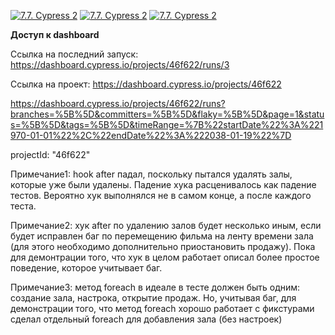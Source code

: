 [![7.7. Cypress 2](https://img.shields.io/endpoint?url=https://dashboard.cypress.io/badge/simple/46f622&style=flat&logo=cypress)](https://dashboard.cypress.io/projects/46f622/runs)
[![7.7. Cypress 2](https://img.shields.io/endpoint?url=https://dashboard.cypress.io/badge/detailed/46f622&style=flat&logo=cypress)](https://dashboard.cypress.io/projects/46f622/runs)
[![7.7. Cypress 2](https://img.shields.io/endpoint?url=https://dashboard.cypress.io/badge/count/46f622&style=flat&logo=cypress)](https://dashboard.cypress.io/projects/46f622/runs)

**Доступ к dashboard**

Ссылка на последний запуск: https://dashboard.cypress.io/projects/46f622/runs/3

Ссылка на проект:
https://dashboard.cypress.io/projects/46f622

https://dashboard.cypress.io/projects/46f622/runs?branches=%5B%5D&committers=%5B%5D&flaky=%5B%5D&page=1&status=%5B%5D&tags=%5B%5D&timeRange=%7B%22startDate%22%3A%221970-01-01%22%2C%22endDate%22%3A%222038-01-19%22%7D

projectId: "46f622"

Примечание1:
hook after падал, поскольку пытался удалять залы, которые уже были удалены.
Падение хука расценивалось как падение тестов.
Вероятно хук выполнялся не в самом конце, а после каждого теста.

Примечание2: хук after по удалению залов будет несколько иным, если будет исправлен баг по перемещению фильма на ленту времени зала (для этого необходимо дополнительно приостановить продажу). Пока для демонтрации того, что хук в целом работает описал более простое поведение, которое учитывает баг.

Примечание3: метод foreach в идеале в тесте должен быть одним: создание зала, настрока, открытие продаж. Но, учитывая баг, для демонстрации того, что метод foreach хорошо работает с фикстурами сделал отдельный foreach для добавления зала (без настроек)
